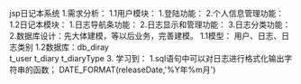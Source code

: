 jsp日记本系统
    1.需求分析：
        1.1用户模块：
            1.登陆功能：
            2.个人信息管理功能：
        1.2日记本模块：
            1.日志导航条功能： 
            2.日志显示和管理功能：
            3.日志分类功能：
    2.数据库设计：先大体建模，等以后业务，完善建模。
        1.1模型：
            用户、日志、日志类别
        1.2数据库：db_diray  
            t_user
            t_diary
            t_diaryType
    3.
学习到：
    1.sql语句中可以对日志进行格式化输出字符串的函数；
        DATE_FORMAT(releaseDate,'%Y年%m月')     